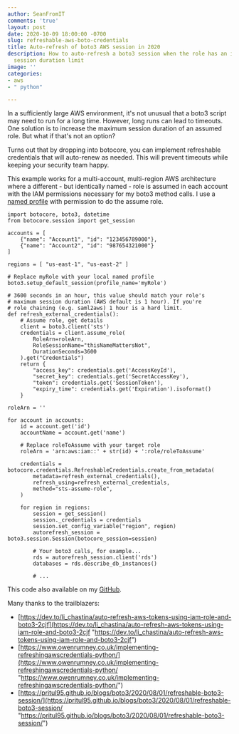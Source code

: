 ```yaml
---
author: SeanFromIT
comments: 'true'
layout: post
date: 2020-10-09 18:00:00 -0700
slug: refreshable-aws-boto-credentials
title: Auto-refresh of boto3 AWS session in 2020
description: How to auto-refresh a boto3 session when the role has an insufficient
  session duration limit
image: ''
categories:
- aws
- " python"

---
```

In a sufficiently large AWS environment, it's not unusual that a boto3 script may need to run for a long time. However, long runs can lead to timeouts. One solution is to increase the maximum session duration of an assumed role. But what if that's not an option?

Turns out that by dropping into botocore, you can implement refreshable credentials that will auto-renew as needed. This will prevent timeouts while keeping your security team happy.

This example works for a multi-account, multi-region AWS architecture where a different - but identically named - role is assumed in each account with the IAM permissions necessary for my boto3 method calls. I use a [named profile](https://docs.aws.amazon.com/cli/latest/userguide/cli-configure-profiles.html "named profile") with permission to do the assume role.

    import botocore, boto3, datetime
    from botocore.session import get_session
    
    accounts = [
        {"name": "Account1", "id": "123456789000"},
        {"name": "Account2", "id": "987654321000"}
    ]
    
    regions = [ "us-east-1", "us-east-2" ]
    
    # Replace myRole with your local named profile
    boto3.setup_default_session(profile_name='myRole')
    
    # 3600 seconds in an hour, this value should match your role's
    # maximum session duration (AWS default is 1 hour). If you're
    # role chaining (e.g. saml2aws) 1 hour is a hard limit.
    def refresh_external_credentials():
        # Assume role, get details
        client = boto3.client('sts')
        credentials = client.assume_role(
            RoleArn=roleArn,
            RoleSessionName="thisNameMattersNot",
            DurationSeconds=3600
        ).get("Credentials")
        return {
            "access_key": credentials.get('AccessKeyId'),
            "secret_key": credentials.get('SecretAccessKey'),
            "token": credentials.get('SessionToken'),
            "expiry_time": credentials.get('Expiration').isoformat()
        }
    
    roleArn = ''
    
    for account in accounts:
        id = account.get('id')
        accountName = account.get('name')
        
        # Replace roleToAssume with your target role
        roleArn = 'arn:aws:iam::' + str(id) + ':role/roleToAssume'
        
        credentials = botocore.credentials.RefreshableCredentials.create_from_metadata(
            metadata=refresh_external_credentials(),
            refresh_using=refresh_external_credentials,
            method="sts-assume-role",
        )
        
        for region in regions:
            session = get_session()
            session._credentials = credentials
            session.set_config_variable("region", region)
            autorefresh_session = boto3.session.Session(botocore_session=session)
            
            # Your boto3 calls, for example...
            rds = autorefresh_session.client('rds')
            databases = rds.describe_db_instances()
            
            # ...

This code also available on my [GitHub](https://github.com/SeanFromIT/Tools/blob/master/boto_refreshablecredentials.py "this code on GitHub").

Many thanks to the trailblazers:

* [https://dev.to/li_chastina/auto-refresh-aws-tokens-using-iam-role-and-boto3-2cjf](https://dev.to/li_chastina/auto-refresh-aws-tokens-using-iam-role-and-boto3-2cjf "https://dev.to/li_chastina/auto-refresh-aws-tokens-using-iam-role-and-boto3-2cjf")
* [https://www.owenrumney.co.uk/implementing-refreshingawscredentials-python/](https://www.owenrumney.co.uk/implementing-refreshingawscredentials-python/ "https://www.owenrumney.co.uk/implementing-refreshingawscredentials-python/")
* [https://pritul95.github.io/blogs/boto3/2020/08/01/refreshable-boto3-session/](https://pritul95.github.io/blogs/boto3/2020/08/01/refreshable-boto3-session/ "https://pritul95.github.io/blogs/boto3/2020/08/01/refreshable-boto3-session/")
